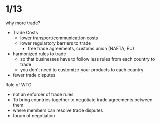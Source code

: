 # 1/13

why more trade?
- Trade Costs
    + lower transport/communication costs
    + lower regulartory barriers to trade
        * free trade agreements, customs union (NAFTA, EU)
- harmonized rules to trade
    + so that businesses have to follow less rules from each country to trade
    + you don't need to customize your products to each country
- fewer trade disputes

Role of WTO
- not an enforcer of trade rules
- To bring countries together to negotiate trade agreements between them
- where members can resolve trade disputes
- forum of negotiation
